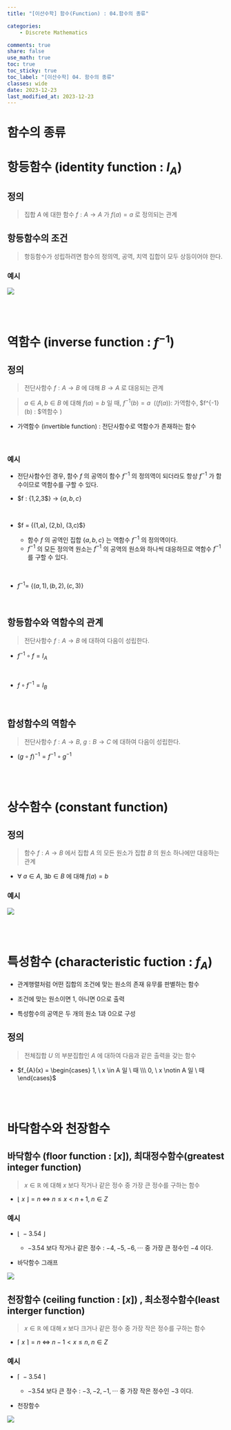 ```yaml
---
title: "[이산수학] 함수(Function) : 04.함수의 종류"

categories:
    - Discrete Mathematics

comments: true
share: false
use_math: true
toc: true
toc_sticky: true
toc_label: "[이산수학] 04. 함수의 종류"
classes: wide
date: 2023-12-23
last_modified_at: 2023-12-23
---
```


# 함수의 종류

# 항등함수 (identity function : $I_{A}$)

## 정의

> 집합 $A$ 에 대한 함수  $f: A \rightarrow A$ 가 $f(a) = a$ 로 정의되는 관계

## 항등함수의 조건

> 항등함수가 성립하려면 함수의 정의역, 공역, 치역 집합이 모두 상등이어야 한다.

### 예시

<img src = "/assets/images/Math/dm/dm_example_15_01.png">

<br><br>

# 역함수 (inverse function : $f^{-1}$)

## 정의

> 전단사함수 $f: A \rightarrow B$ 에 대해 $B \rightarrow A$ 로 대응되는 관계

> $a \in A, b \in B$ 에 대해 $f(a) = b$ 일 때, $f^{-1}(b) = a \;$ ($(f(a)) :$ 가역함수, $f^{-1}(b) : $역함수 )

* 가역함수 (invertible function) : 전단사함수로 역함수가 존재하는 함수
<br>

### 예시

* 전단사함수인 경우, 함수 $f$ 의 공역이 함수 $f^{-1}$ 의 정의역이 되더라도 항상 $f^{-1}$ 가 함수이므로 역함수를 구할 수 있다.

* $f : $\{$1,2,3$\} $\rightarrow$ \{$a,b,c$\}
<br>

* $f = $\{$(1,a), (2,b), (3,c)$\}

    - 함수 $f$ 의 공역인 집합 \{$a, b, c$\} 는 역함수 $f^{-1}$ 의 정의역이다.
    - $f^{-1}$ 의 모든 정의역 원소는 $f^{-1}$ 의 공역의 원소와 하나씩 대응하므로 역함수 $f^{-1}$ 를 구할 수 있다.

<br>

* $f^{-1} =$ \{$(a,1), (b,2), (c,3)$\}

<br>

## 항등함수와 역함수의 관계

> 전단사함수 $f: A \rightarrow B$ 에 대하여 다음이 성립한다.

* $f^{-1} \circ f = I_{A}$
<br>

* $f \circ f^{-1} = I_{B}$

<br>

## 합성함수의 역함수

> 전단사함수 $f: A \rightarrow B$, $g: B \rightarrow C$ 에 대하여 다음이 성립한다.

* $(g \circ f)^{-1} = f^{-1} \circ g^{-1}$

<br><br>

# 상수함수 (constant function)

## 정의

> 함수 $f: A \rightarrow B$ 에서 집합 $A$ 의 모든 원소가 집합 $B$ 의 원소 하나에만 대응하는 관계

* $\forall \ a \in A, \; \exists b \in B$ 에 대해 $f(a) = b$ 

### 예시

<img src = "/assets/images/Math/dm/dm_example_15_02.png">

<br><br>

# 특성함수 (characteristic fuction : $f_{A}$)

* 관계행렬처럼 어떤 집합의 조건에 맞는 원소의 존재 유무를 판별하는 함수

* 조건에 맞는 원소이면 1, 아니면 0으로 출력

* 특성함수의 공역은 두 개의 원소 1과 0으로 구성

## 정의

> 전체집합 $U$ 의 부분집합인 $A$ 에 대하여 다음과 같은 출력을 갖는 함수

* $f_{A}(x) = 
\begin{cases}
1, \ x \in A 일 \ 때 \\\  
0, \ x \notin A 일 \ 때
\end{cases}$

<br><br>


# 바닥함수와 천장함수

## 바닥함수 (floor function : $[ x ]$), 최대정수함수(greatest integer function)

> $x \in \mathbb{R}$ 에 대해 $x$ 보다 작거나 같은 정수 중 가장 큰 정수를 구하는 함수

* $\lfloor\ x \ \rfloor = n  \ \Leftrightarrow \ n \le x < n + 1, \; n \in Z$

### 예시

* $\lfloor \ -3.54 \ \rfloor$

    -  $-3.54$ 보다 작거나 같은 정수 : $-4, -5, -6, \cdots$ 중 가장 큰 정수인 $-4$ 이다.

* 바닥함수 그래프

<img src = "/assets/images/Math/dm/dm_example_15_03.png">

<br>

## 천장함수 (ceiling function : $[ x ]$) , 최소정수함수(least interger function)

> $x \in \mathbb{R}$ 에 대해 $x$ 보다 크거나 같은 정수 중 가장 작은 정수를 구하는 함수

* $\lceil\ x \ \rceil = n  \ \Leftrightarrow \ n - 1 < x \le n, \; n \in Z$

### 예시

* $\lceil \ -3.54 \ \rceil$

    -  $-3.54$ 보다 큰 정수 : $-3, -2, -1, \cdots$ 중 가장 작은 정수인 $-3$ 이다.

* 천장함수 

<img src = "/assets/images/Math/dm/dm_example_15_04.png">

<br><br><br>